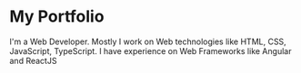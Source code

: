 # My Portfolio

I'm a Web Developer. Mostly I work on Web technologies like HTML, CSS, JavaScript, TypeScript. I have experience on Web Frameworks like Angular and ReactJS
